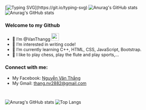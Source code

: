 [![Typing SVG](https://readme-typing-svg.herokuapp.com?font=&size=25&center=true&vCenter=true&lines=Hey%2C+there.....;I'm+Nguyễn+Văn+Thắng;Nice+to+meet+you!)](https://git.io/typing-svg)
![Anurag's GitHub stats](https://github-readme-stats.vercel.app/api?username=thangnv2882&hide=contribs,prs)
![Anurag's GitHub stats](https://github-readme-stats.vercel.app/api?username=anuraghazra&show_icons=true)


### Welcome to my Github
- 🌱 I’m @VanThangg  <img src="https://media.giphy.com/media/hvRJCLFzcasrR4ia7z/giphy.gif" width="25px">
- 👀  I’m interested in writing code!
- 🌱  I’m currently learning C++, HTML, CSS, JavaScript, Bootstrap.
- 👯  I like to play chess, play the flute and play sports,...
### Connect with me:
- My Facebook: <a href="https://www.facebook.com/thang.nv2882" target="blank">Nguyễn Văn Thắng</a>
- My Gmail: thang.nv2882@gmail.com 

<br>


![Anurag's GitHub stats](https://github-readme-stats.vercel.app/api?username=thangnv2882&show_icons=true&theme=radical)
![Top Langs](https://github-readme-stats.vercel.app/api/top-langs/?username=thangnv2882&theme=radical)
